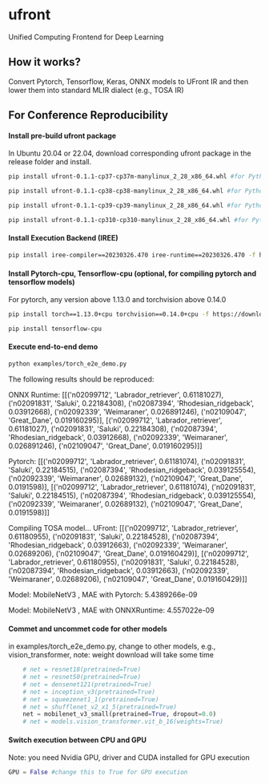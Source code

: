 # ufront
Unified Computing Frontend for Deep Learning 

## How it works?
Convert Pytorch, Tensorflow, Keras, ONNX models to UFront IR and then lower them into standard MLIR dialect (e.g., TOSA IR)

## For Conference Reproducibility
#### Install pre-build ufront package
In Ubuntu 20.04 or 22.04, download corresponding ufront package in the release folder and install.

```sh
pip install ufront-0.1.1-cp37-cp37m-manylinux_2_28_x86_64.whl #for Python3.7

pip install ufront-0.1.1-cp38-cp38-manylinux_2_28_x86_64.whl #for Python3.8

pip install ufront-0.1.1-cp39-cp39-manylinux_2_28_x86_64.whl #for Python3.9

pip install ufront-0.1.1-cp310-cp310-manylinux_2_28_x86_64.whl #for Python3.10
```

#### Install Execution Backend (IREE)
```sh
pip install iree-compiler==20230326.470 iree-runtime==20230326.470 -f https://openxla.github.io/iree/pip-release-links.html
```

#### Install Pytorch-cpu, Tensorflow-cpu (optional, for compiling pytorch and tensorflow models)
For pytorch, any version above 1.13.0 and torchvision above 0.14.0

```sh
pip install torch==1.13.0+cpu torchvision==0.14.0+cpu -f https://download.pytorch.org/whl/torch_stable.html
```

```sh
pip install tensorflow-cpu
```
#### Execute end-to-end demo
```sh
python examples/torch_e2e_demo.py
```
The following results should be reproduced:

ONNX Runtime:  [[('n02099712', 'Labrador_retriever', 0.61181027), ('n02091831', 'Saluki', 0.22184308), ('n02087394', 'Rhodesian_ridgeback', 0.03912668), ('n02092339', 'Weimaraner', 0.026891246), ('n02109047', 'Great_Dane', 0.019160295)], [('n02099712', 'Labrador_retriever', 0.61181027), ('n02091831', 'Saluki', 0.22184308), ('n02087394', 'Rhodesian_ridgeback', 0.03912668), ('n02092339', 'Weimaraner', 0.026891246), ('n02109047', 'Great_Dane', 0.019160295)]]

Pytorch:  [[('n02099712', 'Labrador_retriever', 0.61181074), ('n02091831', 'Saluki', 0.22184515), ('n02087394', 'Rhodesian_ridgeback', 0.039125554), ('n02092339', 'Weimaraner', 0.02689132), ('n02109047', 'Great_Dane', 0.0191598)], [('n02099712', 'Labrador_retriever', 0.61181074), ('n02091831', 'Saluki', 0.22184515), ('n02087394', 'Rhodesian_ridgeback', 0.039125554), ('n02092339', 'Weimaraner', 0.02689132), ('n02109047', 'Great_Dane', 0.0191598)]]

Compiling TOSA model...
UFront:  [[('n02099712', 'Labrador_retriever', 0.61180955), ('n02091831', 'Saluki', 0.22184528), ('n02087394', 'Rhodesian_ridgeback', 0.03912663), ('n02092339', 'Weimaraner', 0.02689206), ('n02109047', 'Great_Dane', 0.019160429)], [('n02099712', 'Labrador_retriever', 0.61180955), ('n02091831', 'Saluki', 0.22184528), ('n02087394', 'Rhodesian_ridgeback', 0.03912663), ('n02092339', 'Weimaraner', 0.02689206), ('n02109047', 'Great_Dane', 0.019160429)]]

Model:  MobileNetV3 , MAE with Pytorch:  5.4389266e-09

Model:  MobileNetV3 , MAE with ONNXRuntime:  4.557022e-09

#### Commet and uncommet code for other models
in examples/torch_e2e_demo.py, change to other models, e.g., vision_transformer,
note: weight download will take some time
``` python
    # net = resnet18(pretrained=True)
    # net = resnet50(pretrained=True)
    # net = densenet121(pretrained=True)
    # net = inception_v3(pretrained=True) 
    # net = squeezenet1_1(pretrained=True)
    # net = shufflenet_v2_x1_5(pretrained=True)
    net = mobilenet_v3_small(pretrained=True, dropout=0.0)
    # net = models.vision_transformer.vit_b_16(weights=True) 
```

#### Switch execution between CPU and GPU
Note: you need Nvidia GPU, driver and CUDA installed for GPU execution
``` python
GPU = False #change this to True for GPU execution
```
